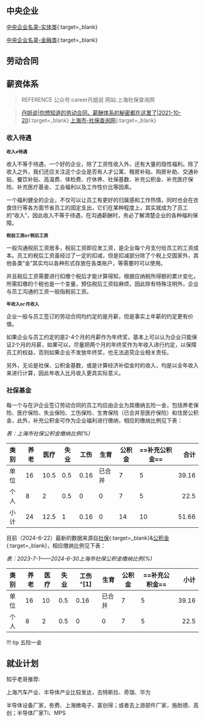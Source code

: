 ## 中央企业

[中央企业名录-实体类](http://www.sasac.gov.cn/n2588045/n27271785/n27271792/index.html){:target=_blank}

[中央企业名录-金融类](https://www.gov.cn/guoqing/2021-09/14/content_5637186.htm){:target=_blank}


## 劳动合同

## 薪资体系
>REFERENCE
>公众号:career丹姐说
>网站:上海社保查询网

>[丹姐说|你想知道的劳动合同、薪酬体系的秘密都在这里了|2021-10-20](https://mp.weixin.qq.com/s/YWUj-MjrrBMy3tfbFseH1g?poc_token=HIZHOmajit-wu9G94B-_tsat277R2T6izu45Tu2_){:target=_blank}
>[上海市-社保查询网](http://sh.12333si.com/shanghai/){:target=_blank}


### 收入待遇
**`收入≠待遇`**

收入不等于待遇，一个好的企业，除了工资性收入外，还有大量的隐性福利。除了收入之外，我们还应关注这个企业是否有人才公寓、租房补贴、购房补助、交通补贴、餐饮补贴、高温费、体检费、疗休养、社保基数、补充公积金、补充医疗保险、补充医疗基金、工会福利以及工作性价比等因素。

一个福利健全的企业，不仅可以让员工有更好的归属感和工作热情，同时也会在衣食住行等各方面节省员工的固定支出，它们在某种程度上，其实就成为了员工的“收入”，因此收入不等于待遇，在沟通薪酬时，务必了解清楚企业的各种福利保障。


**`税前工资or税后工资`**

一般沟通税前工资居多，税前工资即应发工资，是企业每个月支付给员工的工资成本。员工的税后工资虽经过了一定的扣减，但是扣减部分除了个税上交国家外，其他各类“金”其实均以各种形式存放在各类账户，等需要时可以使用。

并且税后工资需要进行扣缴个税后才能计算得知，根据应纳税所得额的累计变化，所需扣缴的个税也是一个变量，预估税后工资较麻烦，因此除有特殊注明外，企业与员工沟通的工资一般指税前工资。

**`年收入or月收入`**

企业一般与员工签订的劳动合同均约定的是月薪，但是事实上年薪的约定更有价值。

如果企业与员工约定的是2-4个月的月薪作为年终奖，基本上可以认为企业只能保证2个月的月薪，如果可以，尽量把两个月的年终奖作为年收入进行约定，以保障员工的权益，否则如果企业不发放年终奖，也无法追究企业相关责任。

另外，无论是社保、公积金基数，或是计算经济补偿金时的收入，均是以全年收入来进行计算，因此年收入比月收入更具实际意义。

### 社保基金
每一个与在沪企业签订劳动合同的员工均应由企业为其缴纳五险一金，包括养老保险、医疗保险、失业保险、工伤保险、生育保险（已合并至医疗保险）和住房公积金，此外，补充公积金可作为企业福利进行缴纳，相应的缴纳比例见下表：

*表：上海市社保公积金缴纳比例(%)*

|类别|养老|医疗|失业|工伤|生育|公积金|==补充公积金==|合计|
| :---|---|---|---|---|---|---|---|---: |
|单位|16 |10.5|0.5|0.16|已合并|7|5|39.16|
|个人|8  |2   |0.5|0|0|7|5|22.5|
|小计|24|12.5|1|0.16|0|14|10|51.66|

目前（2024-6-22）最新的数据来源自[社保](http://sh.12333si.com/shanghai/wenti/2023070215129.html){:target=_blank}&[公积金](http://sh.12333si.com/shanghai/gongjijin/2015071913002.html){:target=_blank}，相应缴纳比例见下表：

*表：2023-7-1——2024-6-30上海市社保公积金缴纳比例(%)*

|类别|养老|医疗|失业|工伤^[1]|生育|公积金|==补充公积金==|小计|
| :---|---|---|---|---|---|---|---|---: |
|单位|16 |10|0.5|0.16|已合并|7|5|39.16|
|个人|8  |2   |0.5|0|0|7|5|22.5|

[^1]:社保缴纳比例中的工伤缴费比例是浮动的，0.16-1.52%，这里按照0.16%统计。

!!! tip
    五险一金







## 就业计划
知乎老哥推荐:

上海汽车产业、半导体产业比较发达，去特斯拉、奇瑞、华为

半导体设备厂家，弥费、上海微电子、富创得；或者去上游部件厂家，施耐德、高创；半导体厂家TI、MPS